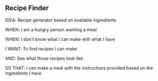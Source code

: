 ## Recipe Finder

IDEA: Recipe generator based on available ingredients




WHEN: I am a hungry person wanting a meal

WHEN: I don't know what I can make with what I have




I WANT: To find recipes I can make

AND: See what those recipes look like




SO THAT: I can make a meal with the instructions provided based on the ingredients I have
